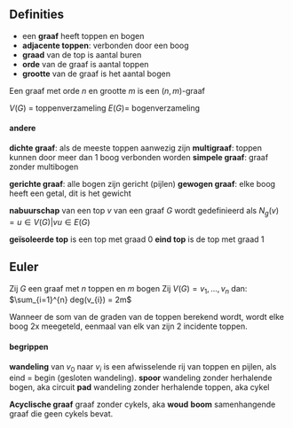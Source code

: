 ## Definities
- een __graaf__ heeft toppen en bogen
- __adjacente toppen__: verbonden door een boog
- __graad__ van de top is aantal buren
- __orde__ van de graaf is aantal toppen
- __grootte__ van de graaf is het aantal bogen

Een graaf met orde $n$ en grootte $m$ is een $(n,m)$-graaf

$V(G)$ = toppenverzameling 
$E(G)$= bogenverzameling

#### andere
__dichte graaf__: als de meeste toppen aanwezig zijn
__multigraaf__: toppen kunnen door meer dan 1 boog verbonden worden
__simpele graaf__: graaf zonder multibogen

__gerichte graaf__: alle bogen zijn gericht (pijlen)
__gewogen graaf__: elke boog heeft een getal, dit is het gewicht

__nabuurschap__ van een top $v$ van een graaf $G$ wordt gedefinieerd als $N_{g}(v) = {u \in V(G) | vu \in E(G)}$

__geïsoleerde top__ is een top met graad 0
__eind top__ is de top met graad 1


## Euler
Zij $G$ een graaf met $n$ toppen en $m$ bogen
Zij $V(G) = { v_{1}, ...,v_{n} }$
dan: $\sum_{i=1}^{n} deg(v_{i}) = 2m$ 

Wanneer de som van de graden van de toppen berekend wordt, wordt elke boog 2x meegeteld, eenmaal van elk van zijn 2 incidente toppen.

#### begrippen
__wandeling__ van $v_{0}$ naar $v_{i}$ is een afwisselende rij van toppen en pijlen, als eind = begin (gesloten wandeling).
__spoor__ wandeling zonder herhalende bogen, aka circuit
__pad__ wandeling zonder herhalende toppen, aka cykel

__Acyclische graaf__ graaf zonder cykels, aka __woud__
__boom__ samenhangende graaf die geen cykels bevat.



